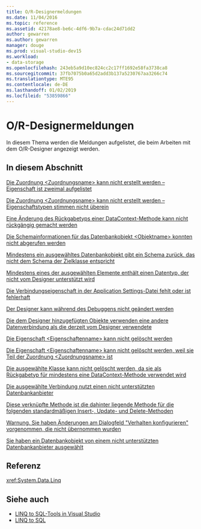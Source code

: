 ```yaml
---
title: O/R-Designermeldungen
ms.date: 11/04/2016
ms.topic: reference
ms.assetid: 42178ae8-be6c-4df6-9b7a-cdac24d71dd2
author: gewarren
ms.author: gewarren
manager: douge
ms.prod: visual-studio-dev15
ms.workload:
- data-storage
ms.openlocfilehash: 243eb5a9d10ec824cc2c17ff1692e58fa3738ca8
ms.sourcegitcommit: 37fb7075b0a65d2add3b137a5230767aa3266c74
ms.translationtype: MTE95
ms.contentlocale: de-DE
ms.lasthandoff: 01/02/2019
ms.locfileid: "53859866"
---
```

# <a name="or-designer-messages"></a>O/R-Designermeldungen

In diesem Thema werden die Meldungen aufgelistet, die beim Arbeiten mit dem O/R-Designer angezeigt werden.

## <a name="in-this-section"></a>In diesem Abschnitt

 [Die Zuordnung \<Zuordnungsname> kann nicht erstellt werden – Eigenschaft ist zweimal aufgelistet](../data-tools/cannot-create-an-association-association-name-property-listed-twice.md)

 [Die Zuordnung \<Zuordnungsname> kann nicht erstellt werden – Eigenschaftstypen stimmen nicht überein](../data-tools/cannot-create-an-association-association-name-property-types-do-not-match.md)

 [Eine Änderung des Rückgabetyps einer DataContext-Methode kann nicht rückgängig gemacht werden](../data-tools/changing-the-return-type-of-a-datacontext-method-cannot-be-undone.md)

 [Die Schemainformationen für das Datenbankobjekt \<Objektname> konnten nicht abgerufen werden](../data-tools/could-not-retrieve-schema-information-for-database-object-object-name.md)

 [Mindestens ein ausgewähltes Datenbankobjekt gibt ein Schema zurück, das nicht dem Schema der Zielklasse entspricht](../data-tools/one-or-more-selected-database-objects-return-a-schema-that-does-not-match-the-schema-of-the-target-class.md)

 [Mindestens eines der ausgewählten Elemente enthält einen Datentyp, der nicht vom Designer unterstützt wird](../data-tools/one-or-more-selected-items-contain-a-data-type-that-is-not-supported-by-the-designer.md)

 [Die Verbindungseigenschaft in der Application Settings-Datei fehlt oder ist fehlerhaft](../data-tools/the-connection-property-in-the-application-settings-file-is-missing-or-incorrect.md)

 [Der Designer kann während des Debuggens nicht geändert werden](../data-tools/the-designer-cannot-be-modified-while-debugging.md)

 [Die dem Designer hinzugefügten Objekte verwenden eine andere Datenverbindung als die derzeit vom Designer verwendete](../data-tools/the-objects-you-are-adding-to-the-designer-use-a-different-data-connection-than-the-designer-is-currently-using.md)

 [Die Eigenschaft \<Eigenschaftenname> kann nicht gelöscht werden](../data-tools/the-property-property-name-cannot-be-deleted.md)

 [Die Eigenschaft \<Eigenschaftenname> kann nicht gelöscht werden, weil sie Teil der Zuordnung \<Zuordnungsname> ist](../data-tools/the-property-property-name-cannot-be-deleted-because-it-is-participating-in-the-association-association-name.md)

 [Die ausgewählte Klasse kann nicht gelöscht werden, da sie als Rückgabetyp für mindestens eine DataContext-Methode verwendet wird](../data-tools/the-selected-class-cannot-be-deleted-because-it-is-used-as-a-return-type-for-one-or-more-datacontext-methods.md)

 [Die ausgewählte Verbindung nutzt einen nicht unterstützten Datenbankanbieter](../data-tools/the-selected-connection-uses-an-unsupported-database-provider.md)

 [Diese verknüpfte Methode ist die dahinter liegende Methode für die folgenden standardmäßigen Insert-, Update- und Delete-Methoden](../data-tools/this-related-method-is-the-backing-method-for-the-following-default-insert-update-or-delete-methods.md)

 [Warnung. Sie haben Änderungen am Dialogfeld "Verhalten konfigurieren" vorgenommen, die nicht übernommen wurden](../data-tools/warning-changes-have-been-made-to-the-configure-behavior-dialog-box-that-have-not-been-applied.md)

 [Sie haben ein Datenbankobjekt von einem nicht unterstützten Datenbankanbieter ausgewählt](../data-tools/you-have-selected-a-database-object-from-an-unsupported-database-provider.md)

## <a name="reference"></a>Referenz

<xref:System.Data.Linq>

## <a name="see-also"></a>Siehe auch

- [LINQ to SQL-Tools in Visual Studio](../data-tools/linq-to-sql-tools-in-visual-studio2.md)
- [LINQ to SQL](/dotnet/framework/data/adonet/sql/linq/index)